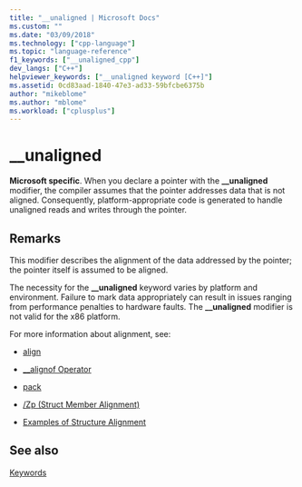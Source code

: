 ```yaml
---
title: "__unaligned | Microsoft Docs"
ms.custom: ""
ms.date: "03/09/2018"
ms.technology: ["cpp-language"]
ms.topic: "language-reference"
f1_keywords: ["__unaligned_cpp"]
dev_langs: ["C++"]
helpviewer_keywords: ["__unaligned keyword [C++]"]
ms.assetid: 0cd83aad-1840-47e3-ad33-59bfcbe6375b
author: "mikeblome"
ms.author: "mblome"
ms.workload: ["cplusplus"]
---
```

# __unaligned

**Microsoft specific**. When you declare a pointer with the **__unaligned** modifier, the compiler assumes that the pointer addresses data that is not aligned. Consequently, platform-appropriate code is generated to handle unaligned reads and writes through the pointer.

## Remarks

This modifier describes the alignment of the data addressed by the pointer; the pointer itself is assumed to be aligned.

The necessity for the **__unaligned** keyword varies by platform and environment. Failure to mark data appropriately can result in issues ranging from performance penalties to hardware faults. The **__unaligned** modifier is not valid for the x86 platform.

For more information about alignment, see:

- [align](../cpp/align-cpp.md)

- [__alignof Operator](../cpp/alignof-operator.md)

- [pack](../preprocessor/pack.md)

- [/Zp (Struct Member Alignment)](../build/reference/zp-struct-member-alignment.md)

- [Examples of Structure Alignment](../build/examples-of-structure-alignment.md)

## See also
 [Keywords](../cpp/keywords-cpp.md)